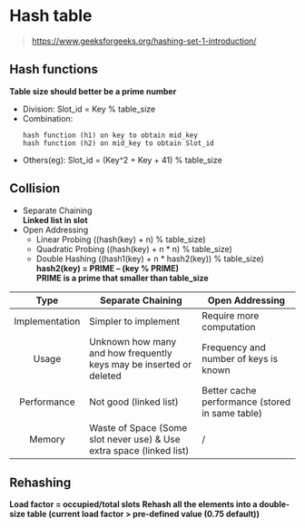 # Hash table
> https://www.geeksforgeeks.org/hashing-set-1-introduction/
## Hash functions
**Table size should better be a prime number**
- Division: Slot_id = Key % table_size
- Combination:  
  ```
  hash function (h1) on key to obtain mid_key  
  hash function (h2) on mid_key to obtain Slot_id
  ```
- Others(eg): Slot_id = (Key^2 + Key + 41) % table_size
## Collision
- Separate Chaining  
  **Linked list in slot**
- Open Addressing
  - Linear Probing ((hash(key) + n) % table_size)
  - Quadratic Probing ((hash(key) + n * n) % table_size)
  - Double Hashing ((hash1(key) + n * hash2(key)) % table_size)  
    **hash2(key) = PRIME – (key % PRIME)**  
    **PRIME is a prime that smaller than table_size**
    
| Type | Separate Chaining | Open Addressing |
| :---: | --- | --- |
| Implementation | Simpler to implement | Require more computation |
| Usage | Unknown how many and how frequently keys may be inserted or deleted | Frequency and number of keys is known |
| Performance | Not good (linked list) | Better cache performance (stored in same table) |
| Memory | Waste of Space (Some slot never use) & Use extra space (linked list) | / |

## Rehashing
**Load factor = occupied/total slots**
**Rehash all the elements into a double-size table (current load factor > pre-defined value (0.75 default))**
